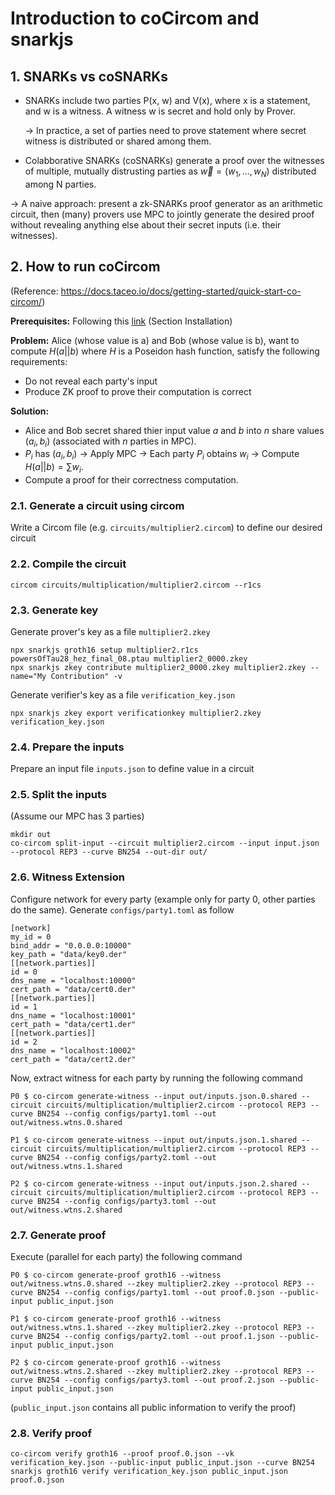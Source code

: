 # Introduction to coCircom and snarkjs

## 1. SNARKs vs coSNARKs

- SNARKs include two parties P(x, w) and V(x), where x is a statement, and w is a witness. A witness w is secret and hold only by Prover.

    &rarr; In practice, a set of parties need to prove statement where secret witness is distributed or shared among them.

- Colabborative SNARKs (coSNARKs) generate a proof over the witnesses of multiple, mutually distrusting parties as $\vec{w} = (w_1, ..., w_N)$ distributed among N parties.

&rarr; A naive approach: present a zk-SNARKs proof generator as an arithmetic circuit, then (many) provers use MPC to jointly generate the desired proof without revealing anything else about their secret inputs (i.e. their witnesses).

## 2. How to run coCircom

(Reference: https://docs.taceo.io/docs/getting-started/quick-start-co-circom/)

**Prerequisites:** Following this [link](https://github.com/TaceoLabs/co-snarks/tree/main) (Section Installation)

**Problem:** Alice (whose value is a) and Bob (whose value is b), want to compute $H(a||b)$ where $H$ is a Poseidon hash function, satisfy the following requirements:
- Do not reveal each party's input
- Produce ZK proof to prove their computation is correct

**Solution:**
- Alice and Bob secret shared thier input value $a$ and $b$ into $n$ share values $(a_i, b_i)$ (associated with $n$ parties in MPC).
- $P_i$ has $(a_i, b_i)$ &rarr; Apply MPC &rarr; Each party $P_i$ obtains $w_i$ &rarr; Compute $H(a||b) = \sum w_i$.
- Compute a proof for their correctness computation.

### 2.1. Generate a circuit using circom

Write a Circom file (e.g. `circuits/multiplier2.circom`) to define our desired circuit

### 2.2. Compile the circuit

```
circom circuits/multiplication/multiplier2.circom --r1cs
```

### 2.3. Generate key

Generate prover's key as a file `multiplier2.zkey`

```
npx snarkjs groth16 setup multiplier2.r1cs powersOfTau28_hez_final_08.ptau multiplier2_0000.zkey  
npx snarkjs zkey contribute multiplier2_0000.zkey multiplier2.zkey --name="My Contribution" -v
```

Generate verifier's key as a file `verification_key.json`

```
npx snarkjs zkey export verificationkey multiplier2.zkey verification_key.json
```

### 2.4. Prepare the inputs

Prepare an input file `inputs.json` to define value in a circuit

### 2.5. Split the inputs

(Assume our MPC has 3 parties)

```
mkdir out
co-circom split-input --circuit multiplier2.circom --input input.json --protocol REP3 --curve BN254 --out-dir out/
```

### 2.6. Witness Extension

Configure network for every party (example only for party 0, other parties do the same). Generate `configs/party1.toml` as follow

```
[network]
my_id = 0
bind_addr = "0.0.0.0:10000"
key_path = "data/key0.der"
[[network.parties]]
id = 0
dns_name = "localhost:10000"
cert_path = "data/cert0.der"
[[network.parties]]
id = 1
dns_name = "localhost:10001"
cert_path = "data/cert1.der"
[[network.parties]]
id = 2
dns_name = "localhost:10002"
cert_path = "data/cert2.der"
```

Now, extract witness for each party by running the following command

```
P0 $ co-circom generate-witness --input out/inputs.json.0.shared --circuit circuits/multiplication/multiplier2.circom --protocol REP3 --curve BN254 --config configs/party1.toml --out out/witness.wtns.0.shared

P1 $ co-circom generate-witness --input out/inputs.json.1.shared --circuit circuits/multiplication/multiplier2.circom --protocol REP3 --curve BN254 --config configs/party2.toml --out out/witness.wtns.1.shared

P2 $ co-circom generate-witness --input out/inputs.json.2.shared --circuit circuits/multiplication/multiplier2.circom --protocol REP3 --curve BN254 --config configs/party3.toml --out out/witness.wtns.2.shared
```

### 2.7. Generate proof

Execute (parallel for each party) the following command

```
P0 $ co-circom generate-proof groth16 --witness out/witness.wtns.0.shared --zkey multiplier2.zkey --protocol REP3 --curve BN254 --config configs/party1.toml --out proof.0.json --public-input public_input.json

P1 $ co-circom generate-proof groth16 --witness out/witness.wtns.1.shared --zkey multiplier2.zkey --protocol REP3 --curve BN254 --config configs/party2.toml --out proof.1.json --public-input public_input.json

P2 $ co-circom generate-proof groth16 --witness out/witness.wtns.2.shared --zkey multiplier2.zkey --protocol REP3 --curve BN254 --config configs/party3.toml --out proof.2.json --public-input public_input.json
```

(`public_input.json` contains all public information to verify the proof)

### 2.8. Verify proof

```
co-circom verify groth16 --proof proof.0.json --vk verification_key.json --public-input public_input.json --curve BN254
snarkjs groth16 verify verification_key.json public_input.json proof.0.json
```